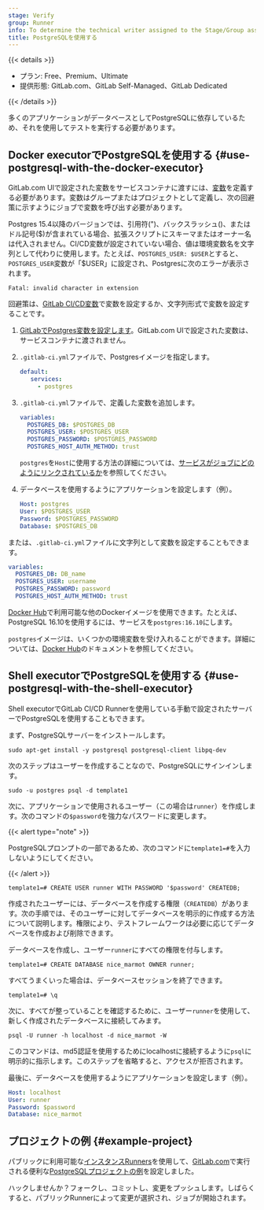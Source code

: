 ```yaml
---
stage: Verify
group: Runner
info: To determine the technical writer assigned to the Stage/Group associated with this page, see https://handbook.gitlab.com/handbook/product/ux/technical-writing/#assignments
title: PostgreSQLを使用する
---
```


{{< details >}}

- プラン: Free、Premium、Ultimate
- 提供形態: GitLab.com、GitLab Self-Managed、GitLab Dedicated

{{< /details >}}

多くのアプリケーションがデータベースとしてPostgreSQLに依存しているため、それを使用してテストを実行する必要があります。

## Docker executorでPostgreSQLを使用する {#use-postgresql-with-the-docker-executor}

GitLab.com UIで設定された変数をサービスコンテナに渡すには、[変数](../variables/_index.md#define-a-cicd-variable-in-the-ui)を定義する必要があります。変数はグループまたはプロジェクトとして定義し、次の回避策に示すようにジョブで変数を呼び出す必要があります。

Postgres 15.4以降のバージョンでは、引用符(")、バックスラッシュ()、またはドル記号($)が含まれている場合、拡張スクリプトにスキーマまたはオーナー名は代入されません。CI/CD変数が設定されていない場合、値は環境変数名を文字列として代わりに使用します。たとえば、`POSTGRES_USER: $USER`とすると、`POSTGRES_USER`変数が「$USER」に設定され、Postgresに次のエラーが表示されます。

```shell
Fatal: invalid character in extension
```

回避策は、[GitLab CI/CD変数](../variables/_index.md)で変数を設定するか、文字列形式で変数を設定することです。

1. [GitLabでPostgres変数を設定します](../variables/_index.md#for-a-project)。GitLab.com UIで設定された変数は、サービスコンテナに渡されません。

1. `.gitlab-ci.yml`ファイルで、Postgresイメージを指定します。

   ```yaml
   default:
      services:
        - postgres
   ```

1. `.gitlab-ci.yml`ファイルで、定義した変数を追加します。

   ```yaml
   variables:
     POSTGRES_DB: $POSTGRES_DB
     POSTGRES_USER: $POSTGRES_USER
     POSTGRES_PASSWORD: $POSTGRES_PASSWORD
     POSTGRES_HOST_AUTH_METHOD: trust
   ```

   `postgres`を`Host`に使用する方法の詳細については、[サービスがジョブにどのようにリンクされているか](_index.md#how-services-are-linked-to-the-job)を参照してください。

1. データベースを使用するようにアプリケーションを設定します（例）。

   ```yaml
   Host: postgres
   User: $POSTGRES_USER
   Password: $POSTGRES_PASSWORD
   Database: $POSTGRES_DB
   ```

または、`.gitlab-ci.yml`ファイルに文字列として変数を設定することもできます。

```yaml
variables:
  POSTGRES_DB: DB_name
  POSTGRES_USER: username
  POSTGRES_PASSWORD: password
  POSTGRES_HOST_AUTH_METHOD: trust
```

[Docker Hub](https://hub.docker.com/_/postgres)で利用可能な他のDockerイメージを使用できます。たとえば、PostgreSQL 16.10を使用するには、サービスを`postgres:16.10`にします。

`postgres`イメージは、いくつかの環境変数を受け入れることができます。詳細については、[Docker Hub](https://hub.docker.com/_/postgres)のドキュメントを参照してください。

## Shell executorでPostgreSQLを使用する {#use-postgresql-with-the-shell-executor}

Shell executorでGitLab CI/CD Runnerを使用している手動で設定されたサーバーでPostgreSQLを使用することもできます。

まず、PostgreSQLサーバーをインストールします。

```shell
sudo apt-get install -y postgresql postgresql-client libpq-dev
```

次のステップはユーザーを作成することなので、PostgreSQLにサインインします。

```shell
sudo -u postgres psql -d template1
```

次に、アプリケーションで使用されるユーザー（この場合は`runner`）を作成します。次のコマンドの`$password`を強力なパスワードに変更します。

{{< alert type="note" >}}

PostgreSQLプロンプトの一部であるため、次のコマンドに`template1=#`を入力しないようにしてください。

{{< /alert >}}

```shell
template1=# CREATE USER runner WITH PASSWORD '$password' CREATEDB;
```

作成されたユーザーには、データベースを作成する権限（`CREATEDB`）があります。次の手順では、そのユーザーに対してデータベースを明示的に作成する方法について説明します。権限により、テストフレームワークは必要に応じてデータベースを作成および削除できます。

データベースを作成し、ユーザー`runner`にすべての権限を付与します。

```shell
template1=# CREATE DATABASE nice_marmot OWNER runner;
```

すべてうまくいった場合は、データベースセッションを終了できます。

```shell
template1=# \q
```

次に、すべてが整っていることを確認するために、ユーザー`runner`を使用して、新しく作成されたデータベースに接続してみます。

```shell
psql -U runner -h localhost -d nice_marmot -W
```

このコマンドは、md5認証を使用するためにlocalhostに接続するように`psql`に明示的に指示します。このステップを省略すると、アクセスが拒否されます。

最後に、データベースを使用するようにアプリケーションを設定します（例）。

```yaml
Host: localhost
User: runner
Password: $password
Database: nice_marmot
```

## プロジェクトの例 {#example-project}

パブリックに利用可能な[インスタンスRunners](../runners/_index.md)を使用して、[GitLab.com](https://gitlab.com)で実行される便利な[PostgreSQLプロジェクトの例](https://gitlab.com/gitlab-examples/postgres)を設定しました。

ハックしませんか？フォークし、コミットし、変更をプッシュします。しばらくすると、パブリックRunnerによって変更が選択され、ジョブが開始されます。
